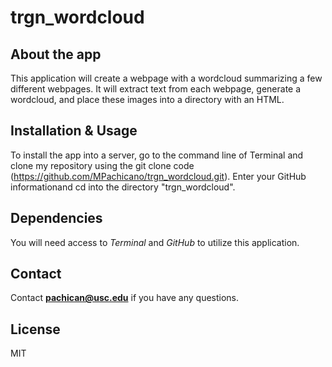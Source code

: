 # trgn_wordcloud
## About the app
This application will create a webpage with a wordcloud summarizing a few different webpages. It will extract text from each webpage, generate a wordcloud, and place these images into a directory with an HTML.
## Installation & Usage
To install the app into a server, go to the command line of Terminal and clone my repository using the git clone code (https://github.com/MPachicano/trgn_wordcloud.git). Enter your GitHub informationand cd into the directory "trgn_wordcloud". 
## Dependencies
You will need access to *Terminal* and *GitHub* to utilize this application. 
## Contact
Contact **pachican@usc.edu** if you have any questions. 
## License
MIT
